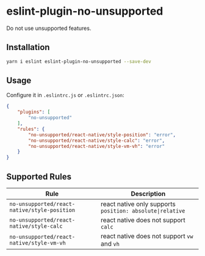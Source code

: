 # eslint-plugin-no-unsupported

Do not use unsupported features.

## Installation

```sh
yarn i eslint eslint-plugin-no-unsupported --save-dev
```

## Usage

Configure it in `.eslintrc.js` or `.eslintrc.json`:

```json
{
    "plugins": [
        "no-unsupported"
    ],
    "rules": {
        "no-unsupported/react-native/style-position": "error",
        "no-unsupported/react-native/style-calc": "error",
        "no-unsupported/react-native/style-vm-vh": "error"
    }
}
```

## Supported Rules

| Rule | Description |
| --- | --- |
| `no-unsupported/react-native/style-position` | react native only supports `position: absolute\|relative` |
| `no-unsupported/react-native/style-calc` | react native does not support `calc` |
| `no-unsupported/react-native/style-vm-vh` | react native does not support `vw` and `vh` |
